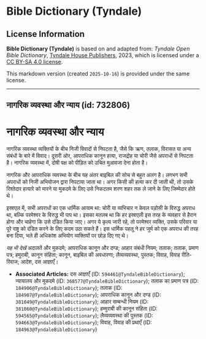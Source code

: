 # Bible Dictionary (Tyndale)

## License Information

**Bible Dictionary (Tyndale)** is based on and adapted from: _Tyndale Open Bible Dictionary_, [Tyndale House Publishers](https://tyndaleopenresources.com/), 2023, which is licensed under a [CC BY-SA 4.0 license](https://creativecommons.org/licenses/by-sa/4.0/legalcode.en).

This markdown version (created `2025-10-16`) is provided under the same license.



--------------------------------

## नागरिक व्यवस्था और न्याय (id: 732806)

नागरिक व्यवस्था और न्याय
========================

नागरिक व्यवस्था व्यक्तियों के बीच निजी विवादों से निपटता है, जैसे कि ऋण, तलाक, विरासत या अन्य संबंधों के बारे में विवाद। दूसरी ओर, आपराधिक कानून हत्या, राजद्रोह या चोरी जैसे अपराधों से निपटता है। नागरिक व्यवस्था में, दोषी पक्ष को पीड़ित को उचित मुआवजा देना होता है।

नागरिक और आपराधिक व्यवस्था के बीच यह अंतर बाइबिल की सोच से बहुत अलग है। लगभग सभी अपराधों को निजी अभियोजन द्वारा निपटाया जाता था। अगर किसी की हत्या कर दी जाती थी, तो उसके रिश्तेदार हत्यारे को मारने या मुकदमे के लिए उसे निकटतम शरण शहर तक ले जाने के लिए जिम्मेदार होते थे।

इस्राएल में, सभी अपराधों का एक धार्मिक आयाम था: चोरी या व्यभिचार न केवल पड़ोसी के विरुद्ध अपराध था, बल्कि परमेश्वर के विरुद्ध भी पाप था। इसका मतलब था कि हर इस्राएली इस तरह के व्यवहार से हैरान होगा और चाहेगा कि उसे दंडित किया जाए। अगर ये कृत्य जारी रहे, तो परमेश्वर व्यक्ति, उसके परिवार या पूरे राष्ट्र को दंडित करने के लिए कदम उठा सकते हैं। इस धार्मिक पहलू ने हर जुर्म को एक अपराध की तरह बना दिया, भले ही अधिकांश अभियोग व्यक्तियों पर छोड़ दिए गए थे।

*यह भी देखें* अदालतें और मुकदमे; आपराधिक कानून और दण्ड; आहार संबंधी नियम; तलाक; तलाक, प्रमाण पत्र; हमुराबी, कानून संहिता; कानून, बाइबिल की अवधारणा; लैव्यव्यवस्था, पुस्तक; विवाह, विवाह रीति\-रिवाज; आदेश, दस आज्ञाएँ। 

* **Associated Articles:** दस आज्ञाएँ (ID: `594461@TyndaleBibleDictionary`); न्यायालय और मुकदमे (ID: `368577@TyndaleBibleDictionary`); तलाक का प्रमाण पत्र (ID: `184906@TyndaleBibleDictionary`); तलाक (ID: `184907@TyndaleBibleDictionary`); आपराधिक कानून और दण्ड (ID: `381049@TyndaleBibleDictionary`); आहार सम्बन्धी नियम (ID: `381060@TyndaleBibleDictionary`); हम्मुराबी की कानून संहिता (ID: `594565@TyndaleBibleDictionary`); लैव्यव्यवस्था की पुस्तक (ID: `594663@TyndaleBibleDictionary`); विवाह, विवाह की प्रथाएँ (ID: `184963@TyndaleBibleDictionary`)


